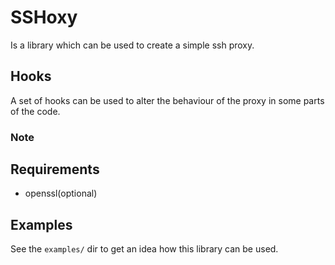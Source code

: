 # SSHoxy

Is a library which can be used to create a simple ssh proxy.

## Hooks
A set of hooks can be used to alter the behaviour of the proxy in some parts of the code.

### Note


## Requirements
* openssl(optional)

## Examples
See the `examples/` dir to get an idea how this library can be used.
